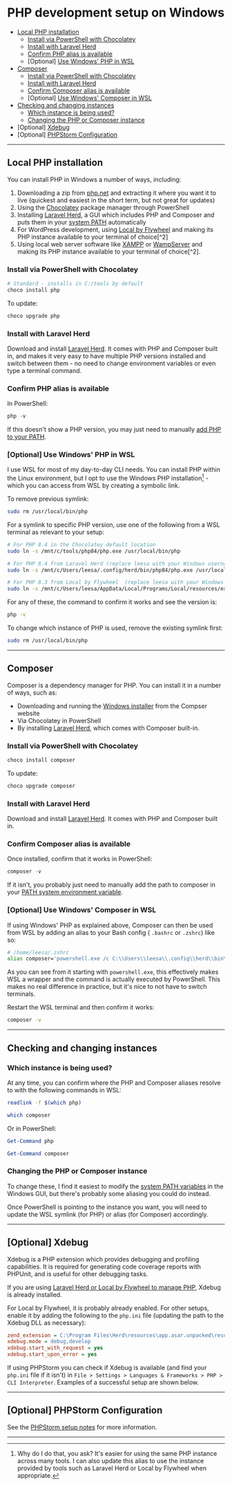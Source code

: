 # PHP development setup on Windows

- [Local PHP installation](#local-php-installation)
    - [Install via PowerShell with Chocolatey](#install-via-powershell-with-chocolatey)
    - [Install with Laravel Herd](#install-with-laravel-herd)
    - [Confirm PHP alias is available](#confirm-php-alias-is-available)
    - [Optional] [Use Windows' PHP in WSL](#optional-use-windows-php-in-wsl)
- [Composer](#composer)
    - [Install via PowerShell with Chocolatey](#install-via-powershell-with-chocolatey-1)
    - [Install with Laravel Herd](#install-with-laravel-herd-1)
    - [Confirm Composer alias is available](#confirm-composer-alias-is-available)
    - [Optional] [Use Windows' Composer in WSL](#optional-use-windows-composer-in-wsl)
- [Checking and changing instances](#checking-and-changing-instances)
    - [Which instance is being used?](#which-instance-is-being-used)
    - [Changing the PHP or Composer instance](#changing-the-php-or-composer-instance)
- [Optional] [Xdebug](#optional-xdebug)
- [Optional] [PHPStorm Configuration](#optional-phpstorm-configuration)

---

## Local PHP installation

You can install PHP in Windows a number of ways, including:

1. Downloading a zip from [php.net](https://www.php.net/downloads) and extracting it where you want it to live (quickest
   and easiest in the short term, but not great for updates)
2. Using the [Chocolatey](https://community.chocolatey.org/) package manager through PowerShell
3. Installing [Laravel Herd](https://herd.laravel.com/windows), a GUI which includes PHP and Composer and puts them in
   your [system PATH](./path.md) automatically
4. For WordPress development, using [Local by Flywheel](https://localwp.com/) and making its PHP instance available to
   your terminal of choice[^2]
5. Using local web server software like [XAMPP](https://www.apachefriends.org/index.html)
   or [WampServer](https://www.wampserver.com/en/) and making its PHP instance available to your terminal of choice[^2].

### Install via PowerShell with Chocolatey

```PowerShell
# Standard - installs in C:/tools by default
choco install php 
```

To update:

```PowerShell
choco upgrade php
```

### Install with Laravel Herd

Download and install [Laravel Herd](https://herd.laravel.com/windows). It comes with PHP and Composer built in, and
makes it very easy to have multiple PHP versions installed and switch between them - no need to change environment
variables or even type a terminal command.

### Confirm PHP alias is available

In PowerShell:

```PowerShell
php -v
```

If this doesn't show a PHP version, you may just need to manually [add PHP to your PATH](./path.md).

### [Optional] Use Windows' PHP in WSL

I use WSL for most of my day-to-day CLI needs. You can install PHP within the Linux environment, but I opt to use the
Windows PHP installation[^1] - which you can access from WSL by creating a symbolic link.

To remove previous symlink:

```bash
sudo rm /usr/local/bin/php
```

For a symlink to specific PHP version, use one of the following from a WSL terminal as relevant to your setup:

```bash
# For PHP 8.4 in the Chocolatey default location
sudo ln -s /mnt/c/tools/php84/php.exe /usr/local/bin/php
```

```bash
# For PHP 8.4 from Laravel Herd (replace leesa with your Windows username)
sudo ln -s /mnt/c/Users/leesa/.config/herd/bin/php84/php.exe /usr/local/bin/php
```

```bash
# For PHP 8.3 from Local by Flywheel  (replace leesa with your Windows username)
sudo ln -s /mnt/c/Users/leesa/AppData/Local/Programs/Local/resources/extraResources/lightning-services/php-8.3.0+0/bin/win64/php.exe /usr/local/bin/php
```

For any of these, the command to confirm it works and see the version is:

```bash
php -v
```

To change which instance of PHP is used, remove the existing symlink first:

```bash
sudo rm /usr/local/bin/php
```

---

## Composer

Composer is a dependency manager for PHP. You can install it in a number of ways, such as:

- Downloading and running the [Windows installer](https://getcomposer.org/download/) from the Compser website
- Via Chocolatey in PowerShell
- By installing [Laravel Herd](https://herd.laravel.com/windows), which comes with Composer built-in.

### Install via PowerShell with Chocolatey

```PowerShell
choco install composer
```

To update:

```PowerShell
choco upgrade composer
```

### Install with Laravel Herd

Download and install [Laravel Herd](https://herd.laravel.com/windows). It comes with PHP and Composer built in.

### Confirm Composer alias is available

Once installed, confirm that it works in PowerShell:

```PowerShell
composer -v
```

If it isn't, you probably just need to manually add the path to composer in
your [PATH system environment variable](./path.md).

### [Optional] Use Windows' Composer in WSL

If using Windows' PHP as explained above, Composer can then be used from WSL by adding an alias to your Bash config (
`.bashrc` or `.zshrc`) like so:

```bash
# /home/leesa/.zshrc
alias composer='powershell.exe /c C:\\Users\\leesa\\.config\\herd\\bin\\composer.bat'
```

As you can see from it starting with `powershell.exe`, this effectively makes WSL a wrapper and the command is actually
executed by PowerShell. This makes no real difference in practice, but it's nice to not have to switch terminals.

Restart the WSL terminal and then confirm it works:

```bash
composer -v
```

---

## Checking and changing instances

### Which instance is being used?

At any time, you can confirm where the PHP and Composer aliases resolve to with the following commands in WSL:

```bash
readlink -f $(which php)
```

```bash
which composer
```

Or in PowerShell:

```PowerShell
Get-Command php
```

```PowerShell
Get-Command composer
```

### Changing the PHP or Composer instance

To change these, I find it easiest to modify the [system PATH variables](./path.md) in the Windows GUI, but there's
probably some aliasing you could do instead.

Once PowerShell is pointing to the instance you want, you will need to update the WSL symlink (for PHP) or alias (for
Composer) accordingly.

---

## [Optional] Xdebug

Xdebug is a PHP extension which provides debugging and profiling capabilities. It is required for generating code
coverage reports with PHPUnit, and is useful for other debugging tasks.

If you are using [Laravel Herd or Local by Flywheel to manage PHP](./php.md), Xdebug is already installed.

For Local by Flywheel, it is probably already enabled. For other setups, enable it by adding the following to the
`php.ini` file (updating the path to the Xdebug DLL as necessary):

```ini
zend_extension = C:\Program Files\Herd\resources\app.asar.unpacked\resources\bin\xdebug\xdebug-8.4.dll
xdebug.mode = debug,develop
xdebug.start_with_request = yes
xdebug.start_upon_error = yes
```

If using PHPStorm you can check if Xdebug is available (and find your `php.ini` file if it isn't) in
`File > Settings > Languages & Frameworks > PHP > CLI Interpreter`. Examples of a successful setup are shown below.

---

## [Optional] PHPStorm Configuration

See the [PHPStorm setup notes](./phpstorm.md) for more information.

---
[^1]: Why do I do that, you ask? It's easier for using the same PHP instance across many tools. I can also update this
alias to use the instance provided by tools such as Laravel Herd or Local by Flywheel when appropriate.
